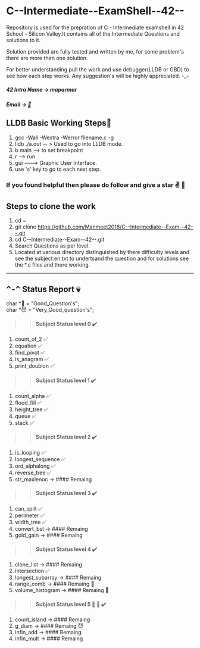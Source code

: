 # C--Intermediate--ExamShell--42--
Repository is used for the prepration of C - Intermediate examshell in 42 School - Silicon Valley.It contains all of the Intermediate Questions and solutions to it.

Solution provided are fully tested and written by me, for some problem's there are more then one solution.

For better understanding pull the work and use debugger(LLDB or GBD) to see how each step works. 
Any suggestion's will be highly appreciated. -_-

##### 42 Intra Name -> maparmar
##### Email -> [:e-mail:](mailto:manmeetparmar@outlook.com?subject=[GitHub]%20Source%20Han%20Sans)

## LLDB Basic Working Steps:imp:
1. gcc -Wall -Wextra -Werror filename.c -g 
2. lldb ./a.out -- > Used to go into LLDB mode. 
3. b main --> to set breakpoint
4. r --> run
5. gui ---> Graphic User Interface.
6. use 's' key to go to each next step.

### If you found helpful then please do follow and give a star :v: :raised_hands:

## Steps to clone the work
1. cd ~
2. git clone https://github.com/Manmeet2018/C--Intermediate--Exam--42--.git
3. cd C--Intermediate--Exam--42--.git
4. Search Questions as per level.
5. Located at various directory distinguished by there difficulty levels and see the subject.en.txt to undertsand the question and for solutions see the *.c files and there working.
----
## <kbd>^-^</kbd> Status Report :skull:

char *:star2: = "Good_Question's";\
char *:smiling_imp: = "Very_Good_question's";

>> #### Subject Status level 0 :heavy_check_mark:
1.  count_of_2	✅
2.	equation	✅
3.	find_pivot	✅
4.	is_anagram	✅
5.	print_doublon	✅
>> #### Subject	Status level 1 :heavy_check_mark:
1.	count_alpha	✅
2.	flood_fill	✅
3.	height_tree	✅
4.	queue	✅
5.	stack	✅
>> #### Subject Status level 2 :heavy_check_mark:
1.	is_looping  ✅
2.	longest_sequence ✅
3.	ord_alphalong ✅
4.	reverse_tree ✅
5.	str_maxlenoc -> #### Remaing
>> #### Subject Status level 3 :heavy_check_mark:
1.	can_split ✅
2.	perimeter  ✅
3.	width_tree  ✅
4.	convert_bst -> #### Remaing
5.	gold_gain -> #### Remaing
>> #### Subject Status level 4 :heavy_check_mark:
1.	clone_list -> #### Remaing
2.	intersection ✅
3.	longest_subarray -> #### Remaing
4.	range_comb -> #### Remaing :star2:
5.	volume_histogram -> #### Remaing :star2:
>> #### Subject Status level 5 :star2: :star2: :heavy_check_mark:
1.	count_island -> #### Remaing
2.	g_diam -> #### Remaing :smiling_imp:
3.	infin_add -> #### Remaing
4.  infin_mult -> #### Remaing
